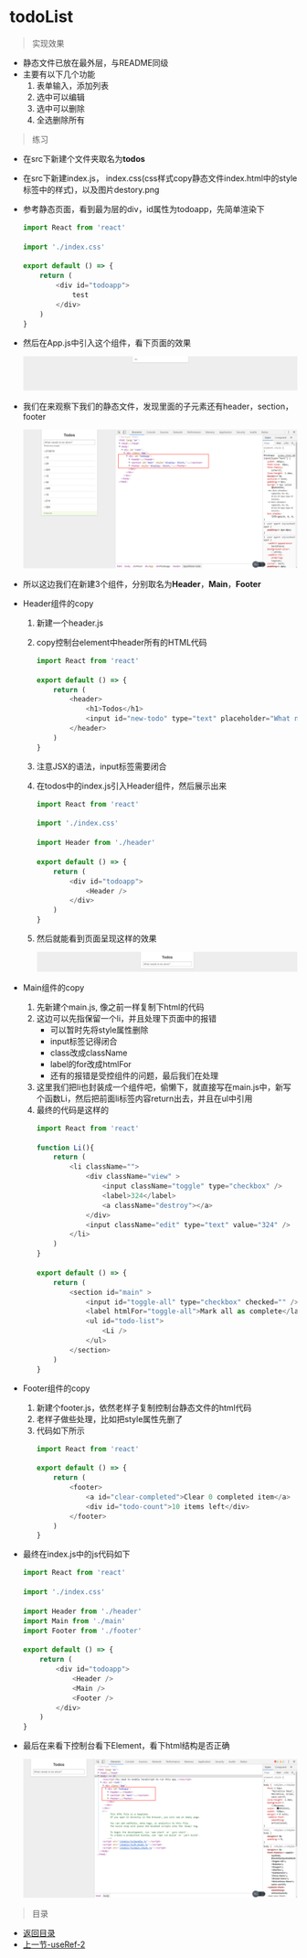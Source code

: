 # todoList

> 实现效果

* 静态文件已放在最外层，与README同级
* 主要有以下几个功能
    1. 表单输入，添加列表
    2. 选中可以编辑
    3. 选中可以删除
    4. 全选删除所有

> 练习

* 在src下新建个文件夹取名为**todos**
* 在src下新建index.js， index.css(css样式copy静态文件index.html中的style标签中的样式)，以及图片destory.png
* 参考静态页面，看到最为层的div，id属性为todoapp，先简单渲染下
    ```js
    import React from 'react'

    import './index.css'

    export default () => {
        return (
            <div id="todoapp">
                test
            </div>
        )
    }    
    ```
* 然后在App.js中引入这个组件，看下页面的效果 

    ![](./images/初次调试.jpg)

* 我们在来观察下我们的静态文件，发现里面的子元素还有header，section，footer

    ![](./images/在来看下我们的静态文件.jpg)

* 所以这边我们在新建3个组件，分别取名为**Header**，**Main**，**Footer**

* Header组件的copy
    1. 新建一个header.js
    2. copy控制台element中header所有的HTML代码
        ```js
        import React from 'react'

        export default () => {
            return (
                <header>
                    <h1>Todos</h1>
                    <input id="new-todo" type="text" placeholder="What needs to be done?" value="" />
                </header>
            )
        }               
        ```
    3. 注意JSX的语法，input标签需要闭合    
    4. 在todos中的index.js引入Header组件，然后展示出来
        ```js
        import React from 'react'

        import './index.css'

        import Header from './header'

        export default () => {
            return (
                <div id="todoapp">
                    <Header />
                </div>
            )
        }        
        ```  
    5. 然后就能看到页面呈现这样的效果  

        ![](./images/加入header后.jpg)   

* Main组件的copy
    1. 先新建个main.js, 像之前一样复制下html的代码
    2. 这边可以先指保留一个li，并且处理下页面中的报错
        * 可以暂时先将style属性删除  
        * input标签记得闭合  
        * class改成className
        * label的for改成htmlFor  
        * 还有的报错是受控组件的问题，最后我们在处理
    3. 这里我们把li也封装成一个组件吧，偷懒下，就直接写在main.js中，新写个函数Li，然后把前面li标签内容return出去，并且在ul中引用
    4. 最终的代码是这样的
        ```js
        import React from 'react'

        function Li(){
            return (
                <li className="">
                    <div className="view" >
                        <input className="toggle" type="checkbox" />
                        <label>324</label>
                        <a className="destroy"></a>
                    </div>
                    <input className="edit" type="text" value="324" />
                </li>        
            )
        }

        export default () => {
            return (
                <section id="main" >
                    <input id="toggle-all" type="checkbox" checked="" />
                    <label htmlFor="toggle-all">Mark all as complete</label>
                    <ul id="todo-list">
                        <Li />
                    </ul>
                </section>
            )
        }        
        ``` 
* Footer组件的copy
    1. 新建个footer.js，依然老样子复制控制台静态文件的html代码 
    2. 老样子做些处理，比如把style属性先删了
    3. 代码如下所示
        ```js
        import React from 'react'

        export default () => {
            return (
                <footer>
                    <a id="clear-completed">Clear 0 completed item</a>
                    <div id="todo-count">10 items left</div>
                </footer>
            )
        }        
        ```  
* 最终在index.js中的js代码如下
    ```js
    import React from 'react'

    import './index.css'

    import Header from './header'
    import Main from './main'
    import Footer from './footer'

    export default () => {
        return (
            <div id="todoapp">
                <Header />
                <Main />
                <Footer />
            </div>
        )
    }    
    ``` 

* 最后在来看下控制台看下Element，看下html结构是否正确  

    ![](./images/看下html结构.jpg)


> 目录

* [返回目录](../../README.md)
* [上一节-useRef-2](../day-06/useRef-2.md)